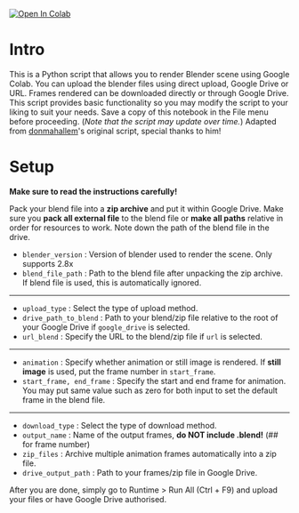 <a href="https://colab.research.google.com/github/syn73/blender-colab/blob/master/blender_render.ipynb" target="_parent"><img src="https://colab.research.google.com/assets/colab-badge.svg" alt="Open In Colab"/></a>

# Intro
This is a Python script that allows you to render Blender scene using Google Colab.
You can upload the blender files using direct upload, Google Drive or URL.
Frames rendered can be downloaded directly or through Google Drive.
This script provides basic functionality so you may modify the script to your liking to suit your needs.
Save a copy of this notebook in the File menu before proceeding. (*Note that the script may update over time.*)
Adapted from [donmahallem](https://gist.github.com/donmahallem/a05100077ec1327268f28f0b2bd8da60)'s original script, special thanks to him!

# Setup
**Make sure to read the instructions carefully!**

Pack your blend file into a **zip archive** and put it within Google Drive. Make sure you **pack all external file** to the blend file or **make all paths** relative in order for resources to work. Note down the path of the blend file in the drive.

* `blender_version` : Version of blender used to render the scene. Only supports 2.8x
* `blend_file_path` : Path to the blend file after unpacking the zip archive. If blend file is used, this is automatically ignored.
___
* `upload_type` : Select the type of upload method.
* `drive_path_to_blend` : Path to your blend/zip file relative to the root of your Google Drive if `google_drive` is selected.
* `url_blend` : Specify the URL to the blend/zip file if `url` is selected.
___
* `animation` : Specify whether animation or still image is rendered. If **still image** is used, put the frame number in `start_frame`.
* `start_frame, end_frame` : Specify the start and end frame for animation. You may put same value such as zero for both input to set the default frame in the blend file.
___
* `download_type` : Select the type of download method.
* `output_name` : Name of the output frames, **do NOT include .blend!** (## for frame number)
* `zip_files` : Archive multiple animation frames automatically into a zip file.
* `drive_output_path` : Path to your frames/zip file in Google Drive.

After you are done, simply go to Runtime > Run All (Ctrl + F9) and upload your files or have Google Drive authorised.
